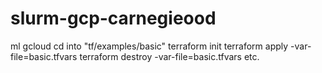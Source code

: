 # slurm-gcp-carnegieood
ml gcloud
cd into "tf/examples/basic"
terraform init
terraform apply -var-file=basic.tfvars
terraform destroy -var-file=basic.tfvars
etc.


